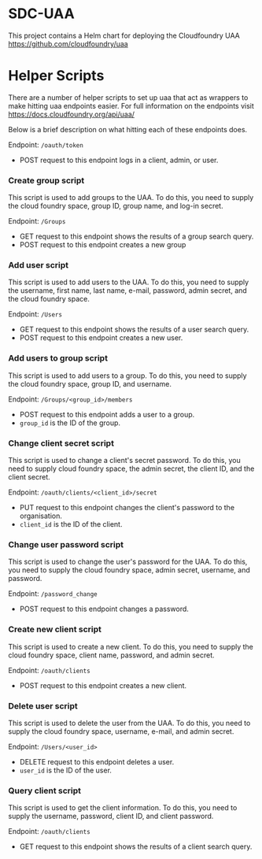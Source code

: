 # SDC-UAA

This project contains a Helm chart for deploying the Cloudfoundry UAA https://github.com/cloudfoundry/uaa

# Helper Scripts

There are a number of helper scripts to set up uaa that act as wrappers to make hitting uaa endpoints easier. For full information on the endpoints visit https://docs.cloudfoundry.org/api/uaa/

Below is a brief description on what hitting each of these endpoints does.

Endpoint: `/oauth/token`
* POST request to this endpoint logs in a client, admin, or user.

### Create group script
This script is used to add groups to the UAA. To do this, you need to supply the cloud foundry space, group ID, group name, and log-in secret.

Endpoint: `/Groups`
* GET request to this endpoint shows the results of a group search query.
* POST request to this endpoint creates a new group

### Add user script
This script is used to add users to the UAA. To do this, you need to supply the username, first name, last name, e-mail, password, admin secret, and the cloud foundry space.

Endpoint: `/Users`
* GET request to this endpoint shows the results of a user search query.
* POST request to this endpoint creates a new user.

### Add users to group script
This script is used to add users to a group. To do this, you need to supply the cloud foundry space, group ID, and username.

Endpoint: `/Groups/<group_id>/members`
* POST request to this endpoint adds a user to a group.
* `group_id` is the ID of the group.

### Change client secret script
This script is used to change a client's secret password. To do this, you need to supply cloud foundry space, the admin secret, the client ID, and the client secret.

Endpoint: `/oauth/clients/<client_id>/secret`
* PUT request to this endpoint changes the client's password to the organisation.
* `client_id` is the ID of the client.

### Change user password script
This script is used to change the user's password for the UAA. To do this, you need to supply the cloud foundry space, admin secret, username, and password.

Endpoint: `/password_change`
* POST request to this endpoint changes a password.

### Create new client script
This script is used to create a new client. To do this, you need to supply the cloud foundry space, client name, password, and admin secret.

Endpoint: `/oauth/clients`
* POST request to this endpoint creates a new client.

### Delete user script
This script is used to delete the user from the UAA. To do this, you need to supply the cloud foundry space, username, e-mail, and admin secret.

Endpoint: `/Users/<user_id>`
* DELETE request to this endpoint deletes a user.
* `user_id` is the ID of the user.

### Query client script
This script is used to get the client information. To do this, you need to supply the username, password, client ID, and client password.

Endpoint: `/oauth/clients`
* GET request to this endpoint shows the results of a client search query.